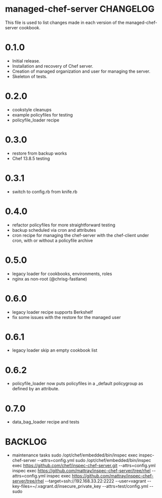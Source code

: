 # managed-chef-server CHANGELOG

This file is used to list changes made in each version of the managed-chef-server cookbook.

# 0.1.0

- Initial release.
- Installation and recovery of Chef server.
- Creation of managed organization and user for managing the server.
- Skeleton of tests.

# 0.2.0

- cookstyle cleanups
- example policyfiles for testing
- policyfile_loader recipe

# 0.3.0

- restore from backup works
- Chef 13.8.5 testing

# 0.3.1

- switch to config.rb from knife.rb

# 0.4.0

- refactor policyfiles for more straightforward testing
- backup scheduled via cron and attributes
- cron recipe for managing the chef-server with the chef-client under cron, with or without a policyfile archive

# 0.5.0

- legacy loader for cookbooks, environments, roles
- nginx as non-root (@chrisg-fastlane)

# 0.6.0

- legacy loader recipe supports Berkshelf
- fix some issues with the restore for the managed user

# 0.6.1

- legacy loader skip an empty cookbook list

# 0.6.2

- policyfile_loader now puts policyfiles in a _default policygroup as defined by an attribute.

# 0.7.0

- data_bag_loader recipe and tests

# BACKLOG

- maintenance tasks
sudo /opt/chef/embedded/bin/inspec exec inspec-chef-server --attrs=config.yml
sudo /opt/chef/embedded/bin/inspec exec https://github.com/chef/inspec-chef-server.git --attrs=config.yml
inspec exec https://github.com/mattray/inspec-chef-server/tree/rhel --attrs=config.yml
inspec exec https://github.com/mattray/inspec-chef-server/tree/rhel --target=ssh://192.168.33.22:2222 --user=vagrant --key-files=~/.vagrant.d/insecure_private_key --attrs=test/config.yml --sudo
